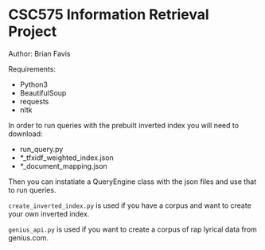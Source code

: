 # CSC575 Information Retrieval Project

Author: Brian Favis

Requirements:
- Python3
- BeautifulSoup
- requests
- nltk

In order to run queries with the prebuilt inverted index you will need to download:
- run_query.py
- *_tfxidf_weighted_index.json
- *_document_mapping.json

Then you can instatiate a QueryEngine class with the json files and use that to run queries.

`create_inverted_index.py` is used if you have a corpus and want to create your own inverted index.

`genius_api.py` is used if you want to create a corpus of rap lyrical data from genius.com.

